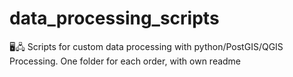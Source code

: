 # data_processing_scripts

🖥🖧
Scripts for custom data processing with python/PostGIS/QGIS Processing.
One folder for each order, with own readme

